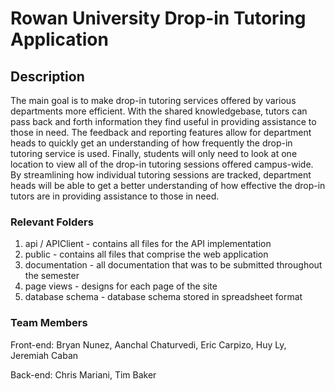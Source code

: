 # Rowan University Drop-in Tutoring Application


## Description

The main goal is to make drop-in tutoring services offered by various departments more efficient. With the shared knowledgebase, tutors can pass back and forth information they find useful in providing assistance to those in need. The feedback and reporting features allow for department heads to quickly get an understanding of how frequently the drop-in tutoring service is used. Finally, students will only need to look at one location to view all of the drop-in tutoring sessions offered campus-wide. By streamlining how individual tutoring sessions are tracked, department heads will be able to get a better understanding of how effective the drop-in tutors are in providing assistance to those in need. 


### Relevant Folders
1. api / APIClient - contains all files for the API implementation
2. public - contains all files that comprise the web application
3. documentation - all documentation that was to be submitted throughout the semester
4. page views - designs for each page of the site
5. database schema - database schema stored in spreadsheet format
	
### Team Members
   Front-end: Bryan Nunez, Aanchal Chaturvedi, Eric Carpizo, Huy Ly, Jeremiah Caban

   Back-end: Chris Mariani, Tim Baker
